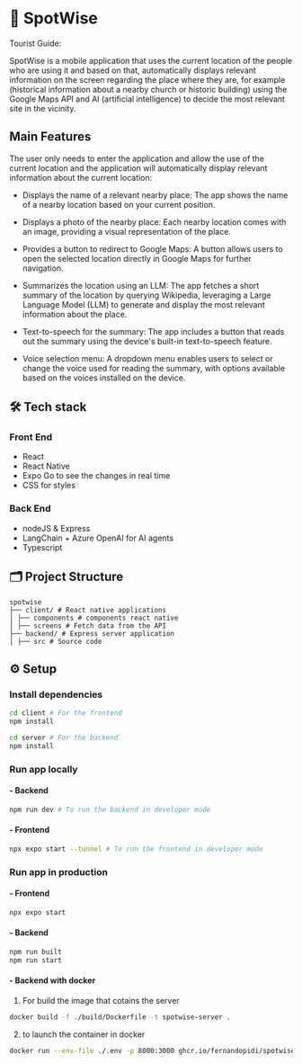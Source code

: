 # :round_pushpin: SpotWise

Tourist Guide:

SpotWise is a mobile application that uses the current location of the people who are using it and based on that, automatically displays relevant information on the screen regarding the place where they are, for example (historical information about a nearby church or historic building) using the Google Maps API and AI (artificial intelligence) to decide the most relevant site in the vicinity.

## Main Features

The user only needs to enter the application and allow the use of the current location and the application will automatically display relevant information about the current location:

* Displays the name of a relevant nearby place: The app shows the name of a nearby location based on your current position.

* Displays a photo of the nearby place: Each nearby location comes with an image, providing a visual representation of the place.

* Provides a button to redirect to Google Maps: A button allows users to open the selected location directly in Google Maps for further navigation.

* Summarizes the location using an LLM: The app fetches a short summary of the location by querying Wikipedia, leveraging a Large Language Model (LLM) to generate and display the most relevant information about the place.

* Text-to-speech for the summary: The app includes a button that reads out the summary using the device's built-in text-to-speech feature.

* Voice selection menu: A dropdown menu enables users to select or change the voice used for reading the summary, with options available based on the voices installed on the device.

## 🛠️ Tech stack

### Front End

- React
- React Native
- Expo Go to see the changes in real time
- CSS for styles

### Back End

- nodeJS & Express
- LangChain + Azure OpenAI for AI agents
- Typescript

## 🗂️ Project Structure

```
spotwise
├── client/ # React native applications
│ ├── components # components react native
│ ├── screens # Fetch data from the API
├── backend/ # Express server application
│ ├── src # Source code
```

## ⚙️ Setup

### Install dependencies 
```sh
cd client # For the frontend
npm install
```
```sh
cd server # For the backend
npm install
```

### Run app locally
#### - Backend

```sh
npm run dev # To run the backend in developer mode 
```

#### - Frontend
```sh
npx expo start --tunnel # To run the frontend in developer mode
```

### Run app in production
#### - Frontend
```sh
npx expo start
```
#### - Backend
```sh
npm run built
npm run start
```
#### - Backend with docker

1. For build the image that cotains the server

```sh
docker build -f ./build/Dockerfile -t spotwise-server .
```

2. to launch the container in docker

```sh
docker run --env-file ./.env -p 8000:3000 ghcr.io/fernandopidi/spotwise-server:latest
```

